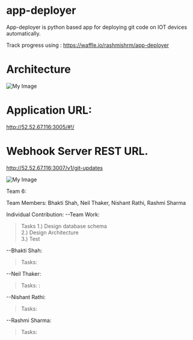 # app-deployer
App-deployer is python based app for deploying git code on IOT devices automatically.

Track progress using : https://waffle.io/rashmishrm/app-deployer

# Architecture

![My Image](https://github.com/rashmishrm/app-deployer/blob/master/documents/architecture.png)

# Application URL:
http://52.52.67.116:3005/#!/

# Webhook Server REST URL.

http://52.52.67.116:3007/v1/git-updates

![My Image](https://github.com/rashmishrm/app-deployer/blob/master/webhook.png)



Team 6:

Team Members: Bhakti Shah, Neil Thaker, Nishant Rathi, Rashmi Sharma

Individual Contribution:
--Team Work:
  >Tasks 1.) Design database schema<br />
         2.) Design Architecture <br />
         3.)  Test 
   
--Bhakti Shah:
  >Tasks:
         

--Neil Thaker:
  >Tasks: 
        : 

--Nishant Rathi:
  >Tasks:

--Rashmi Sharma:
  >Tasks:


